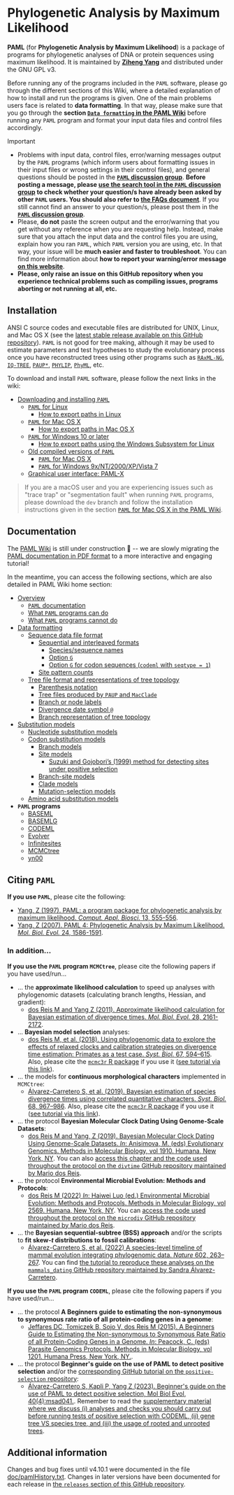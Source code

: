 # Phylogenetic Analysis by Maximum Likelihood

**PAML** (for **Phylogenetic Analysis by Maximum Likelihood**) is a package of programs for phylogenetic analyses of DNA or protein sequences using maximum likelihood. It is maintained by [**Ziheng Yang**](http://abacus.gene.ucl.ac.uk/) and distributed under the GNU GPL v3.

Before running any of the programs included in the `PAML` software, please go through the different sections of this Wiki, where a detailed explanation of how to install and run the programs is given. One of the main problems users face is related to **data formatting**. In that way, please make sure that you go through the **section [`Data formatting` in the PAML Wiki](https://github.com/abacus-gene/paml/wiki/Data-formatting)** before running any `PAML` program and format your input data files and control files accordingly.

> [!IMPORTANT]
>
> * Problems with input data, control files, error/warning messages output by the `PAML` programs (which inform users about formatting issues in their input files or wrong settings in their control files), and general questions should be posted in the **[`PAML` discussion group](https://groups.google.com/g/pamlsoftware?pli=1)**. **Before posting a message, please [use the search tool in the `PAML` discussion group](https://groups.google.com/g/pamlsoftware) to check whether your question/s have already been asked by other `PAML` users. You should also refer to [the FAQs document](https://github.com/abacus-gene/paml/blob/master/doc/pamlFAQs.pdf)**. If you still cannot find an answer to your question/s, please post them in the [**`PAML` discussion group**](https://groups.google.com/g/pamlsoftware).
> * Please, **do not** paste the screen output and the error/warning that you get without any reference when you are requesting help. Instead, make sure that you attach the input data and the control files you are using, explain how you ran `PAML`, which `PAML` version you are using, etc. In that way, your issue will be **much easier and faster to troubleshoot**. You can find more information about **how to report your warning/error message [on this website](https://uxwritinghub.com/error-message-examples/)**.
> * **Please, only raise an issue on this GitHub repository when you experience technical problems such as compiling issues, programs aborting or not running at all, etc.**

## Installation

ANSI C source codes and executable files are distributed for UNIX, Linux, and Mac OS X (see the [latest stable release available on this GitHub repository](https://github.com/abacus-gene/paml/releases)). `PAML` is not good for tree making, although it may be used to estimate parameters and test hypotheses to study the evolutionary process once you have reconstructed trees using other programs such as [`RAxML-NG`](https://github.com/amkozlov/raxml-ng), [`IQ-TREE`](http://www.iqtree.org/), [`PAUP*`](https://paup.phylosolutions.com/), [`PHYLIP`](https://evolution.genetics.washington.edu/phylip/doc/main.html), [`PhyML`](http://www.atgc-montpellier.fr/phyml/), etc.

To download and install `PAML` software, please follow the next links in the wiki:

* [Downloading and installing `PAML`](https://github.com/abacus-gene/paml/wiki/Installation)
  * [`PAML` for Linux](https://github.com/abacus-gene/paml/wiki/Installation#paml-for-linux)
    * [How to export paths in Linux](https://github.com/abacus-gene/paml/wiki/Installation#exporting-paths-linux)
  * [`PAML` for Mac OS X](https://github.com/abacus-gene/paml/wiki/Installation#paml-for-mac-os-x)
    * [How to export paths in Mac OS X](https://github.com/abacus-gene/paml/wiki/Installation#exporting-paths-mac-os-x)
  * [`PAML` for Windows 10 or later](https://github.com/abacus-gene/paml/wiki/Installation#paml-for-windows-10-or-later)
    * [How to export paths using the Windows Subsystem for Linux](https://github.com/abacus-gene/paml/wiki/Installation#exporting-paths-wsl)
  * [Old compiled versions of `PAML`](https://github.com/abacus-gene/paml/wiki/Installation#old-compiled-versions-of-paml)
    * [`PAML` for Mac OS X](https://github.com/abacus-gene/paml/wiki/Installation#old-paml-versions-for-mac-os-x)
    * [`PAML` for Windows 9x/NT/2000/XP/Vista 7](https://github.com/abacus-gene/paml/wiki/Installation#old-paml-versions-for-windows-9xnt2000xpvista-7)
  * [Graphical user interface: PAML-X](https://github.com/abacus-gene/paml/wiki/Installation#graphical-user-interface-paml-x)
 
> If you are a macOS user and you are experiencing issues such as "trace trap" or "segmentation fault" when running `PAML` programs, please download the `dev` branch and follow the installation instructions given in the section [`PAML` for Mac OS X in the PAML Wiki](https://github.com/abacus-gene/paml/wiki/Installation#paml-for-mac-os-x). 

## Documentation

The [PAML Wiki](https://github.com/abacus-gene/paml/wiki/) is still under construction :wrench: -- we are slowly migrating the [PAML documentation in PDF format](https://github.com/abacus-gene/paml/blob/master/doc/pamlDOC.pdf) to a more interactive and engaging tutorial!

In the meantime, you can access the following sections, which are also detailed in PAML Wiki home section:

* [Overview](https://github.com/abacus-gene/paml/wiki/Overview)
  * [`PAML` documentation](https://github.com/abacus-gene/paml/wiki/Overview#paml-documentation)
  * [What `PAML` programs can do](https://github.com/abacus-gene/paml/wiki/Overview#what-paml-programs-can-do)
  * [What `PAML` programs cannot do](https://github.com/abacus-gene/paml/wiki/Overview#what-paml-programs-cannot-do)
* [Data formatting](https://github.com/abacus-gene/paml/wiki/Data-formatting)
  * [Sequence data file format](https://github.com/abacus-gene/paml/wiki/Data-formatting#sequence-data-file-format)
    * [Sequential and interleaved formats](https://github.com/abacus-gene/paml/wiki/Data-formatting#sequential-and-interleaved-formats)
      * [Species/sequence names](https://github.com/abacus-gene/paml/wiki/Data-formatting#speciessequence-names)
      * [Option `G`](https://github.com/abacus-gene/paml/wiki/Data-formatting#option-g)
      * [Option `G` for codon sequences (`codeml` with `seqtype = 1`)](https://github.com/abacus-gene/paml/wiki/Data-formatting#option-g-for-codon-sequences-codeml-with-seqtype--1)
    * [Site pattern counts](https://github.com/abacus-gene/paml/wiki/Data-formatting#site-pattern-counts)
  * [Tree file format and representations of tree topology](https://github.com/abacus-gene/paml/wiki/Data-formatting#tree-file-format-and-representations-of-tree-topology)
    * [Parenthesis notation](https://github.com/abacus-gene/paml/wiki/Data-formatting#parenthesis-notation)
    * [Tree files produced by `PAUP` and `MacClade`](https://github.com/abacus-gene/paml/wiki/Data-formatting#tree-files-produced-by-paup-and-macclade)
    * [Branch or node labels](https://github.com/abacus-gene/paml/wiki/Data-formatting#branch-or-node-labels)
    * [Divergence date symbol `@`](https://github.com/abacus-gene/paml/wiki/Data-formatting#divergence-date-symbol-)
    * [Branch representation of tree topology](https://github.com/abacus-gene/paml/wiki/Data-formatting#branch-representation-of-tree-topology)
* [Substitution models](https://github.com/abacus-gene/paml/wiki/Substitution-models)
  * [Nucleotide substitution models](https://github.com/abacus-gene/paml/wiki/Substitution-models#nucleotide-substitution-models)
  * [Codon substitution models](https://github.com/abacus-gene/paml/wiki/Substitution-models#codon-substitution-models)
    * [Branch models](https://github.com/abacus-gene/paml/wiki/Substitution-models#branch-models)
    * [Site models](https://github.com/abacus-gene/paml/wiki/Substitution-models#site-models)
      * [Suzuki and Gojobori’s (1999) method for detecting sites under positive selection](https://github.com/abacus-gene/paml/wiki/Substitution-models#suzuki-and-gojoboris-1999-method-for-detecting-sites-under-positive-selection)
    * [Branch-site models](https://github.com/abacus-gene/paml/wiki/Substitution-models#branch-site-models)
    * [Clade models](https://github.com/abacus-gene/paml/wiki/Substitution-models#clade-models)
    * [Mutation-selection models](https://github.com/abacus-gene/paml/wiki/Substitution-models#mutation-selection-model)
  * [Amino acid substitution models](https://github.com/abacus-gene/paml/wiki/Substitution-models#amino-acid-substitution-models)
* **`PAML` programs**
  * [BASEML](https://github.com/abacus-gene/paml/wiki/BASEML)
  * [BASEMLG](https://github.com/abacus-gene/paml/wiki/BASEMLG)
  * [CODEML](https://github.com/abacus-gene/paml/wiki/CODEML)
  * [Evolver]([Evolver](https://github.com/abacus-gene/paml/wiki/Evolver))
  * [Infinitesites](https://github.com/abacus-gene/paml/wiki/Infinitesites)
  * [MCMCtree]([MCMCtree](https://github.com/abacus-gene/paml/wiki/MCMCtree))
  * [yn00](https://github.com/abacus-gene/paml/wiki/yn00)

## Citing `PAML`

**If you use `PAML`**, please cite the following:

* [Yang, Z (1997). PAML: a program package for phylogenetic analysis by maximum likelihood. *Comput. Appl. Biosci.* 13, 555-556](http://abacus.gene.ucl.ac.uk/ziheng/pdf/1997YangCABIOSv13p555.pdf).
* [Yang, Z (2007). PAML 4: Phylogenetic Analysis by Maximum Likelihood. *Mol. Biol. Evol.* 24, 1586-1591](https://academic.oup.com/mbe/article-pdf/24/8/1586/3853532/msm088.pdf).

### In addition...

**If you use the `PAML` program `MCMCtree`**, please cite the following papers if you have used/run...

* ... the **approximate likelihood calculation** to speed up analyses with phylogenomic datasets (calculating branch lengths, Hessian, and gradient):
  * [dos Reis M and Yang Z (2011). Approximate likelihood calculation for Bayesian estimation of divergence times. *Mol. Biol. Evol.* 28, 2161-2172](http://abacus.gene.ucl.ac.uk/ziheng/pdf/2011dosReisYangMBEv28p2161.pdf).
* ... **Bayesian model selection** analyses:
  * [dos Reis M, et al. (2018). Using phylogenomic data to explore the effects of relaxed clocks and calibration strategies on divergence time estimation: Primates as a test case. *Syst. Biol.* 67, 594–615](http://abacus.gene.ucl.ac.uk/ziheng/pdf/2018dosReis.Primates.pdf). Also, please cite the [`mcmc3r` R package](https://github.com/dosreislab/mcmc3r) if you use it ([see tutorial via this link](https://dosreislab.github.io/2017/10/24/marginal-likelihood-mcmc3r.html)).
* ... the models for **continuous morphological characters** implemented in `MCMCtree`:
  * [Álvarez-Carretero S, et al. (2019). Bayesian estimation of species divergence times using correlated quantitative characters. *Syst. Biol.* 68, 967–986](http://abacus.gene.ucl.ac.uk/ziheng/pdf/2019Alvarez-CarreteroSB.pdf). Also, please cite the [`mcmc3r` R package](https://github.com/dosreislab/mcmc3r) if you use it ([see tutorial via this link](https://github.com/dosreislab/mcmc3r/blob/master/vignettes/Reproduce_Carnivora_analysis.Rmd)).
* ... the protocol **Bayesian Molecular Clock Dating Using Genome-Scale Datasets**:
  * [dos Reis M and Yang, Z (2019). Bayesian Molecular Clock Dating Using Genome-Scale Datasets. *In*: Anisimova, M. (eds) Evolutionary Genomics. Methods in Molecular Biology, vol 1910. Humana, New York, NY](https://link.springer.com/protocol/10.1007/978-1-4939-9074-0_10). You can also [access this chapter and the code used throughout the protocol on the `divtime` GitHub repository maintained by Mario dos Reis](https://github.com/mariodosreis/divtime).
* ... the protocol **Environmental Microbial Evolution: Methods and Protocols**:
  * [dos Reis M (2022) *In*: Haiwei Luo (ed.) Environmental Microbial Evolution: Methods and Protocols. Methods in Molecular Biology, vol 2569. Humana, New York, NY](https://link.springer.com/protocol/10.1007/978-1-0716-2691-7_1). You can [access the code used throughout the protocol on the `microdiv` GitHub repository maintained by Mario dos Reis](https://github.com/dosreislab/microdiv).
* ... the **Bayesian sequential-subtree (BSS) approach** and/or the scripts to **fit skew-*t* distributions to fossil calibrations**:
  * [Álvarez-Carretero S, et al. (2022) A species-level timeline of mammal evolution integrating phylogenomic data. *Nature* 602, 263–267](https://rdcu.be/cDHW7). You can find [the tutorial to reproduce these analyses on the `mammals_dating` GitHub repository maintained by Sandra Álvarez-Carretero](https://github.com/sabifo4/mammals_dating).

**If you use the `PAML` program `CODEML`**, please cite the following papers if you have used/run...

* ... the protocol **A Beginners guide to estimating the non-synonymous to synonymous rate ratio of all protein-coding genes in a genome**:
  * [Jeffares DC, Tomiczek B, Sojo V, dos Reis M (2015). A Beginners Guide to Estimating the Non-synonymous to Synonymous Rate Ratio of all Protein-Coding Genes in a Genome. *In*: Peacock, C. (eds) Parasite Genomics Protocols. Methods in Molecular Biology, vol 1201. Humana Press, New York, NY.](https://link.springer.com/protocol/10.1007/978-1-4939-1438-8_4).
* ... the protocol **Beginner's guide on the use of PAML to detect positive selection** and/or the [corresponding GitHub tutorial on the `positive-selection` repository](https://github.com/abacus-gene/paml-tutorial/tree/main/positive-selection):
  * [Álvarez-Carretero S, Kapli P, Yang Z (2023). Beginner's guide on the use of PAML to detect positive selection, Mol Biol Evol, 40(4):msad041.](https://doi.org/10.1093/molbev/msad041). Remember to read the [supplementary material where we discuss (i) analyses and checks you should carry out before running tests of positive selection with CODEML, (ii) gene tree VS species tree, and (iii) the usage of rooted and unrooted trees](http://abacus.gene.ucl.ac.uk/ziheng/pdf/2023Alvarez-Carretero-codeml-SI.pdf).

## Additional information

Changes and bug fixes until v4.10.1 were documented in the file [doc/pamlHistory.txt](https://github.com/abacus-gene/paml/blob/master/doc/pamlHistory.txt). Changes in later versions have been documented for each release in [the `releases` section of this GitHub repository](https://github.com/abacus-gene/paml/releases).
